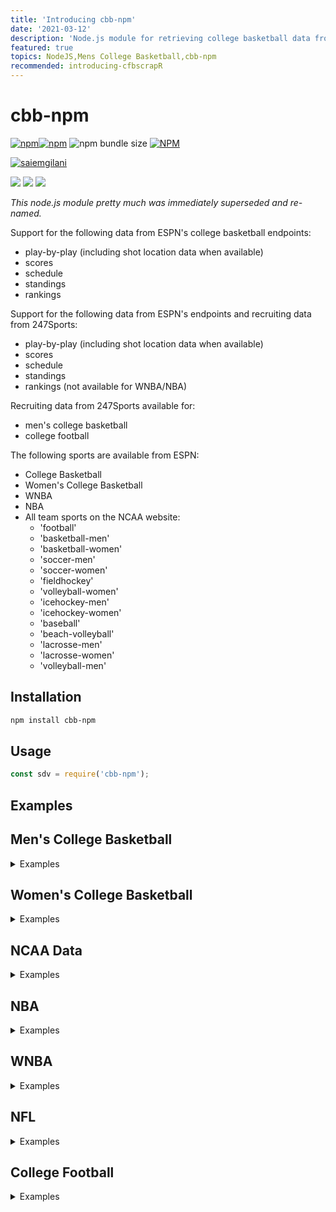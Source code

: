 ```yaml
---
title: 'Introducing cbb-npm'
date: '2021-03-12'
description: 'Node.js module for retrieving college basketball data from a popular sports website'
featured: true
topics: NodeJS,Mens College Basketball,cbb-npm
recommended: introducing-cfbscrapR
---
```


# cbb-npm

[![npm](https://img.shields.io/npm/v/cbb-npm?style=for-the-badge)](https://www.npmjs.com/package/cbb-npm)[![npm](https://img.shields.io/npm/dm/cbb-npm?style=for-the-badge)](https://www.npmjs.com/package/cbb-npm) <img alt="npm bundle size" src="https://img.shields.io/bundlephobia/minzip/cbb-npm?style=for-the-badge">
<a href='https://www.npmjs.com/package/cbb-npm'>[![NPM](https://nodei.co/npm/cbb-npm.png)](https://npmjs.org/package/cbb-npm)</a>
<p>
<a href="https://twitter.com/saiemgilani" target="blank"><img src="https://img.shields.io/twitter/follow/saiemgilani?logo=twitter&style=for-the-badge" alt="saiemgilani" /></a> </p>
<a href="https://www.linkedin.com/in/saiem-gilani/"><img src="https://img.shields.io/badge/LinkedIn-0077B5?style=for-the-badge&logo=linkedin&logoColor=white" /><a> <a href="https://github.com/saiemgilani"><img src="https://img.shields.io/badge/GitHub-100000?style=for-the-badge&logo=github&logoColor=white" /><a> <a href="https://www.patreon.com/join/sportsdataverse?"><img src="https://img.shields.io/badge/Patreon-F96854?style=for-the-badge&logo=patreon&logoColor=white" /><a>

*This node.js module pretty much was immediately superseded and re-named.*

Support for the following data from ESPN's college basketball endpoints:
- play-by-play (including shot location data when available)
- scores
- schedule
- standings
- rankings

Support for the following data from ESPN's endpoints and recruiting data from 247Sports:

- play-by-play (including shot location data when available)
- scores
- schedule
- standings
- rankings (not available for WNBA/NBA)

Recruiting data from 247Sports available for:

- men's college basketball
- college football

The following sports are available from ESPN:

- College Basketball
- Women's College Basketball
- WNBA
- NBA
- All team sports on the NCAA website:
  - 'football'
  - 'basketball-men'
  - 'basketball-women'
  - 'soccer-men'
  - 'soccer-women'
  - 'fieldhockey'
  - 'volleyball-women'
  - 'icehockey-men'
  - 'icehockey-women'
  - 'baseball'
  - 'beach-volleyball'
  - 'lacrosse-men'
  - 'lacrosse-women'
  - 'volleyball-men'

## Installation

```bash
npm install cbb-npm
```

## Usage

```js
const sdv = require('cbb-npm');
```

## Examples

## Men's College Basketball

<details><summary> Examples </summary>

### CBB Games

```js
const gameId = 401260281;

// get detailed play-by-play data for a game
const result = await sdv.cbbGames.getPlayByPlay(gameId);

// get box score
const result = await sdv.cbbGames.getBoxScore(gameId);

// get game all game data
const summary = await sdv.cbbGames.getSummary(gameId);

// get all game pickcenter data
const picks = await sdv.cbbGames.getPicks(gameId);

```

### CBB Scores

```js
const inputs = {
    year: 2021,
    month: 02,
    day: 15
};
const result = await sdv.cbbScoreboard.getScoreboard(inputs);
```

### CBB Schedules

```js
const inputs = {
    groups: 50, // all Div-I games
    year: 2020,
    month: 12,
    day: 02
};

const result = await sdv.cbbSchedule.getSchedule(inputs);
```

### CBB Conferences

```js
const results = await sdv.cbbScoreboard.getConferences();
```

## CBB Teams

```js
// get list of teams
const result = await sdv.cbbTeams.getTeamList();

// get individual team data
const teamId = 52;
const result = await sdv.cbbTeams.getTeamInfo(teamId);

// get team roster data
const result = await sdv.cbbTeams.getTeamPlayers(teamId);
```

## CBB Rankings

```js
// get rankings
const inputs = {
    year: 2020,
    week: 19
};

const result = await sdv.cbbRankings.getRankings(inputs);
```

## CBB Standings

```js
// get standings
const inputs = {
    year: 2020
};

const result = await sdv.cbbStandings.getStandings(inputs);
```

## CBB Recruiting

```js
// get recruiting data from 247Composite
// get player rankings
const result = await sdv.cbbRecruiting.getPlayerRankings({
                    year: 2016
                });

const result = await sdv.cbbRecruiting.getPlayerRankings({
                    year: 2021,
                    position: "C"
                });

const result = await sdv.cbbRecruiting.getPlayerRankings({
                    year: 2020,
                    group: "JuniorCollege"
                });

// get school rankings
const result = await sdv.cbbRecruiting.getSchoolRankings(2021);

// get a school's commit list
const result = await sdv.cbbRecruiting.getSchoolCommits('floridastate', 2020);
```

</details>

## Women's College Basketball

<details><summary> Examples </summary>

### WBB Games

```js
const gameId = 401260281;

// get detailed play-by-play data for a game
const result = await sdv.wbbGames.getPlayByPlay(gameId);

// get box score
const result = await sdv.wbbGames.getBoxScore(gameId);

// get game all game data
const summary = await sdv.wbbGames.getSummary(gameId);
```

### WBB Scores

```js
const inputs = {
    year: 2021,
    month: 02,
    day: 15
};
const result = await sdv.wbbScoreboard.getScoreboard(inputs);
```

### WBB Schedules

```js
const inputs = {
    groups: 50, // all Div-I games
    year: 2020,
    month: 12,
    day: 02
};

const result = await sdv.wbbSchedule.getSchedule(inputs);
```

### WBB Conferences

```js
const results = await sdv.wbbScoreboard.getConferences();
```

### WBB Teams

```js
// get list of teams
const result = await sdv.wbbTeams.getTeamList();

// get individual team data
const teamId = 52;
const result = await sdv.wbbTeams.getTeamInfo(teamId);

// get team roster data
const result = await sdv.wbbTeams.getTeamPlayers(teamId);
```

### WBB Rankings

```js
// get rankings
const inputs = {
    year: 2020,
    week: 19
};

const result = await sdv.wbbRankings.getRankings(inputs);
```

### WBB Standings

```js
// get standings
const inputs = {
    year: 2020
};

const result = await sdv.wbbStandings.getStandings(inputs);
```

</details>

## NCAA Data

<details><summary> Examples </summary>

### NCAA Scoreboard

```js
// acceptable sport names:
// ['football' ,'basketball-men', 'basketball-women',
//  'soccer-men','soccer-women','fieldhockey',
//  'volleyball-women','beach-volleyball',
//  'icehockey-men','icehockey-women',
//  'baseball',  'volleyball-men',
//  'lacrosse-men', 'lacrosse-women']
// get ncaa scoreboard data for sport from above list
// (default: 'basketball-men')
const result = await sdv.ncaaScoreboard.getNcaaScoreboard(
    sport = 'basketball-men', division = 'd1', year = 2020, month = 02, day = 15
)
```

### NCAA Games

```js
// NCAA game information for a given game id
const result = await sdv.ncaaGame.getNcaaInfo(5764053);

// NCAA box score for a given game id
const result = await sdv.ncaaGame.getNcaaBoxScore(5764053);

// NCAA play-by-play for a given game id
const result = await sdv.ncaaGame.getNcaaPlayByPlay(5764053);

// NCAA game team stats for a given game (appears to only exist for football)
const result = await sdv.ncaaGame.getNcaaTeamStats(5772253);

// NCAA game scoring summary for a given game (appears to only exist for football)
const result = await sdv.ncaaGame.getNcaaScoringSummary(5772253);
```

</details>

## NBA

<details><summary> Examples </summary>

### NBA Games

```js
const gameId = 401283399;

// get detailed play-by-play data for a game
const result = await sdv.nbaGames.getPlayByPlay(gameId);

// get box score
const result = await sdv.nbaGames.getBoxScore(gameId);

// get game all game data
const summary = await sdv.nbaGames.getSummary(gameId);

// get all game pickcenter data
const picks = await sdv.nbaGames.getPicks(gameId);

```

### NBA Scores

```js
const inputs = {
    year: 2021,
    month: 02,
    day: 15
};
const result = await sdv.nbaScoreboard.getScoreboard(inputs);
```

### NBA Schedules

```js
const inputs = {
    groups: 46, // nba group code
    year: 2020,
    month: 12,
    day: 02
};

const result = await sdv.nbaSchedule.getSchedule(inputs);
```

### NBA Conferences

```js
const results = await sdv.nbaScoreboard.getConferences();
```

### NBA Teams

```js
// get list of teams
const result = await sdv.nbaTeams.getTeamList();

// get individual team data
const teamId = 16;
const result = await sdv.nbaTeams.getTeamInfo(teamId);

// get team roster data
const result = await sdv.nbaTeams.getTeamPlayers(teamId);
```

### NBA Standings

```js
// get standings
const inputs = {
    year: 2020
};

const result = await sdv.nbaStandings.getStandings(inputs);
```

</details>

## WNBA

<details><summary> Examples </summary>

### WNBA Games

```js
const gameId = 401244185;

// get detailed play-by-play data for a game
const result = await sdv.wnbaGames.getPlayByPlay(gameId);

// get box score
const result = await sdv.wnbaGames.getBoxScore(gameId);

// get game all game data
const summary = await sdv.wnbaGames.getSummary(gameId);
```

### WNBA Scores

```js
const inputs = {
    year: 2021,
    month: 02,
    day: 15
};
const result = await sdv.wnbaScoreboard.getScoreboard(inputs);
```

### WNBA Schedules

```js
const inputs = {
    groups: 59, // wnba group code
    year: 2020,
    month: 12,
    day: 02
};

const result = await sdv.wnbaSchedule.getSchedule(inputs);
```

### WNBA Conferences

```js
const results = await sdv.wnbaScoreboard.getConferences();
```

### WNBA Teams

```js
// get list of teams
const result = await sdv.wnbaTeams.getTeamList();

// get individual team data
const teamId = 14;
const result = await sdv.wnbaTeams.getTeamInfo(teamId);

// get team roster data
const result = await sdv.wnbaTeams.getTeamPlayers(teamId);
```

### WNBA Standings

```js
// get standings
const inputs = {
    year: 2020
};

const result = await sdv.wnbaStandings.getStandings(inputs);
```

</details>

## NFL

<details><summary> Examples </summary>

### NFL Games

```js
const gameId = 401220403;

// get detailed play-by-play data for a game
const result = await sdv.nflGames.getPlayByPlay(gameId);

// get box score
const box = await sdv.nflGames.getBoxScore(gameId);

// get all game data
const summary = await sdv.nflGames.getSummary(gameId);

// get all game pickcenter data
const picks = await sdv.nflGames.getPicks(gameId);

```

### NFL Scores

```js
const inputs = {
    year: 2021,
    month: 02,
    day: 07
};
const result = await sdv.nflScoreboard.getScoreboard(inputs);
```

### NFL Schedules

```js
const inputs = {
    groups: 20, // nfl group code
    year: 2021,
    month: 02,
    day: 07
};

const result = await sdv.nflSchedule.getSchedule(inputs);
```

### NFL Conferences

```js
const results = await sdv.nflScoreboard.getConferences();
```

### NFL Teams

```js
// get list of teams
const result = await sdv.nflTeams.getTeamList();

// get individual team data
const teamId = 27;
const result = await sdv.nflTeams.getTeamInfo(teamId);

// get team roster data
const result = await sdv.nflTeams.getTeamPlayers(teamId);
```

### NFL Standings

```js
// get standings
const inputs = {
    year: 2020
};

const result = await sdv.nflStandings.getStandings(inputs);
```

</details>

## College Football

<details><summary> Examples </summary>

### CFB Games

```js
const gameId = 401256194;

// get detailed play-by-play data for a game
const result = await sdv.cfbGames.getPlayByPlay(gameId);

// get box score
const result = await sdv.cfbGames.getBoxScore(gameId);

// get game all game data
const summary = await sdv.cfbGames.getSummary(gameId);

// get all game pickcenter data
const picks = await sdv.cfbGames.getPicks(gameId);

```

### CFB Scores

```js
const inputs = {
    year: 2021,
    month: 12,
    day: 15
};
const result = await sdv.cfbScoreboard.getScoreboard(inputs);
```

### CFB Schedules

```js
const inputs = {
    groups: 80, // all Div-I games
    year: 2020,
    month: 12,
    day: 02
};

const result = await sdv.cfbSchedule.getSchedule(inputs);
```

### CFB Conferences

```js
const results = await sdv.cfbScoreboard.getConferences();
```

## CFB Teams

```js
// get list of teams
const result = await sdv.cfbTeams.getTeamList();

// get individual team data
const teamId = 52;
const result = await sdv.cfbTeams.getTeamInfo(teamId);

// get team roster data
const result = await sdv.cfbTeams.getTeamPlayers(teamId);
```

## CFB Rankings

```js
// get rankings
const inputs = {
    year: 2020,
    week: 12
};

const result = await sdv.cfbRankings.getRankings(inputs);
```

## CFB Standings

```js
// get standings
const inputs = {
    year: 2020
};

const result = await sdv.cfbStandings.getStandings(inputs);
```

## CFB Recruiting

```js
// get recruiting data from 247Composite
// get player rankings
const result = await sdv.cfbRecruiting.getPlayerRankings({
                    year: 2016
                });

const result = await sdv.cfbRecruiting.getPlayerRankings({
                    year: 2021,
                    position: "DT"
                });

const result = await sdv.cfbRecruiting.getPlayerRankings({
                    year: 2020,
                    group: "JuniorCollege"
                });

// get school rankings
const result = await sdv.cfbRecruiting.getSchoolRankings(2021);

// get a school's commit list
const result = await sdv.cfbRecruiting.getSchoolCommits('floridastate', 2020);
```

</details>
